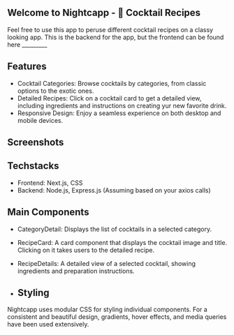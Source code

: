 ## Welcome to Nightcapp - 🍹 Cocktail Recipes

Feel free to use this app to peruse different cocktail recipes on a classy looking app. This is the backend for the app, but the frontend can be found here _________

## Features
- Cocktail Categories: Browse cocktails by categories, from classic options to the exotic ones.
- Detailed Recipes: Click on a cocktail card to get a detailed view, including ingredients and instructions on creating yur new favorite drink.
- Responsive Design: Enjoy a seamless experience on both desktop and mobile devices.

## Screenshots

## Techstacks
- Frontend: Next.js, CSS
- Backend: Node.js, Express.js (Assuming based on your axios calls)

## Main Components
- CategoryDetail: Displays the list of cocktails in a selected category.
- RecipeCard: A card component that displays the cocktail image and title. Clicking on it takes users to the detailed recipe.
- RecipeDetails: A detailed view of a selected cocktail, showing ingredients and preparation instructions.

- ## Styling
Nightcapp uses modular CSS for styling individual components. For a consistent and beautiful design, gradients, hover effects, and media queries have been used extensively.


